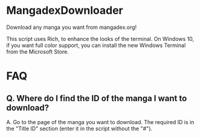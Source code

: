# MangadexDownloader
Download any manga you want from mangadex.org!

This script uses Rich, to enhance the looks of the terminal. On Windows 10, if you want full color support, you can install the new Windows Terminal from the Microsoft Store.

# FAQ
## Q. Where do I find the ID of the manga I want to download?
A. Go to the page of the manga you want to download. The required ID is in the "Title ID" section (enter it in the script without the "#").
